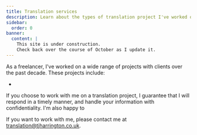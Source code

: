 ```yaml
---
title: Translation services
description: Learn about the types of translation project I've worked on.
sidebar:
  order: 0
banner:
  content: |
    This site is under construction.
    Check back over the course of October as I update it.
---
```


As a freelancer, I've worked on a wide range of projects with clients over the past decade. These projects include:

- 


If you choose to work with me on a translation project, I guarantee that I will respond in a timely manner, and handle your information with confidentiality. I'm also happy to 

If you want to work with me, please contact me at <a href= "mailto: translation@tjharrington.co.uk"> translation@tjharrington.co.uk</a>.